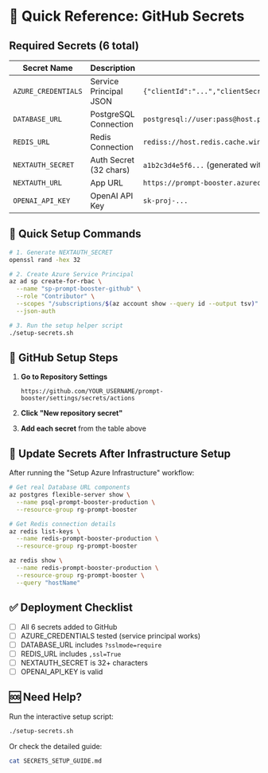 # 🎯 Quick Reference: GitHub Secrets

## Required Secrets (6 total)

| Secret Name | Description | Example Value |
|-------------|-------------|---------------|
| `AZURE_CREDENTIALS` | Service Principal JSON | `{"clientId":"...","clientSecret":"...","subscriptionId":"...","tenantId":"..."}` |
| `DATABASE_URL` | PostgreSQL Connection | `postgresql://user:pass@host.postgres.database.azure.com:5432/db?sslmode=require` |
| `REDIS_URL` | Redis Connection | `rediss://host.redis.cache.windows.net:6380,password=key,ssl=True` |
| `NEXTAUTH_SECRET` | Auth Secret (32 chars) | `a1b2c3d4e5f6...` (generated with `openssl rand -hex 32`) |
| `NEXTAUTH_URL` | App URL | `https://prompt-booster.azurecontainerapps.io` |
| `OPENAI_API_KEY` | OpenAI API Key | `sk-proj-...` |

## 🚀 Quick Setup Commands

```bash
# 1. Generate NEXTAUTH_SECRET
openssl rand -hex 32

# 2. Create Azure Service Principal
az ad sp create-for-rbac \
  --name "sp-prompt-booster-github" \
  --role "Contributor" \
  --scopes "/subscriptions/$(az account show --query id --output tsv)" \
  --json-auth

# 3. Run the setup helper script
./setup-secrets.sh
```

## 📱 GitHub Setup Steps

1. **Go to Repository Settings**
   ```
   https://github.com/YOUR_USERNAME/prompt-booster/settings/secrets/actions
   ```

2. **Click "New repository secret"**

3. **Add each secret** from the table above

## 🔄 Update Secrets After Infrastructure Setup

After running the "Setup Azure Infrastructure" workflow:

```bash
# Get real Database URL components
az postgres flexible-server show \
  --name psql-prompt-booster-production \
  --resource-group rg-prompt-booster

# Get Redis connection details  
az redis list-keys \
  --name redis-prompt-booster-production \
  --resource-group rg-prompt-booster

az redis show \
  --name redis-prompt-booster-production \
  --resource-group rg-prompt-booster \
  --query "hostName"
```

## ✅ Deployment Checklist

- [ ] All 6 secrets added to GitHub
- [ ] AZURE_CREDENTIALS tested (service principal works)
- [ ] DATABASE_URL includes `?sslmode=require`
- [ ] REDIS_URL includes `,ssl=True`
- [ ] NEXTAUTH_SECRET is 32+ characters
- [ ] OPENAI_API_KEY is valid

## 🆘 Need Help?

Run the interactive setup script:
```bash
./setup-secrets.sh
```

Or check the detailed guide:
```bash
cat SECRETS_SETUP_GUIDE.md
```
